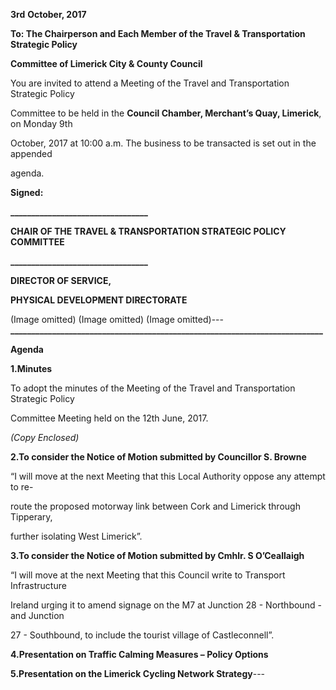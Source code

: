 **3rd** **October, 2017**

**To: The Chairperson and Each Member of the Travel & Transportation Strategic Policy**

**Committee of Limerick City & County Council**

You are invited to attend a Meeting of the Travel and Transportation Strategic Policy

Committee to be held in the **Council Chamber, Merchant’s Quay, Limerick**, on Monday 9th

October, 2017 at 10:00 a.m. The business to be transacted is set out in the appended

agenda.

**Signed:**

**\_\_\_\_\_\_\_\_\_\_\_\_\_\_\_\_\_\_\_\_\_\_\_\_\_\_\_\_\_\_\_\_\_**

**CHAIR OF THE TRAVEL & TRANSPORTATION STRATEGIC POLICY COMMITTEE**

**\_\_\_\_\_\_\_\_\_\_\_\_\_\_\_\_\_\_\_\_\_\_\_\_\_\_\_\_\_\_\_\_\_**

**DIRECTOR OF SERVICE,**

**PHYSICAL DEVELOPMENT DIRECTORATE**

(Image omitted)
(Image omitted)
(Image omitted)---
**\_\_\_\_\_\_\_\_\_\_\_\_\_\_\_\_\_\_\_\_\_\_\_\_\_\_\_\_\_\_\_\_\_\_\_\_\_\_\_\_\_\_\_\_\_\_\_\_\_\_\_\_\_\_\_\_\_\_\_\_\_\_\_\_\_\_\_\_\_\_\_\_\_\_\_**

**Agenda**

**1.Minutes**

To adopt the minutes of the Meeting of the Travel and Transportation Strategic Policy

Committee Meeting held on the 12th June, 2017.

*(Copy Enclosed)*

**2.To consider the Notice of Motion submitted by Councillor S. Browne**

“I will move at the next Meeting that this Local Authority oppose any attempt to re-

route the proposed motorway link between Cork and Limerick through Tipperary,

further isolating West Limerick”.

**3.To consider the Notice of Motion submitted by Cmhlr. S O’Ceallaigh**

“I will move at the next Meeting that this Council write to Transport Infrastructure

Ireland urging it to amend signage on the M7 at Junction 28 - Northbound - and Junction

27 - Southbound, to include the tourist village of Castleconnell”.

**4.Presentation on Traffic Calming Measures – Policy Options**

**5.Presentation on the Limerick Cycling Network Strategy**---
